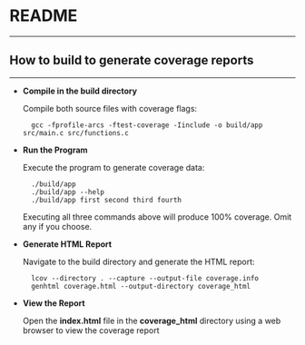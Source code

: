 # README
---

## How to build to generate coverage reports
---

- **Compile in the build directory**

  Compile both source files with coverage flags:

        gcc -fprofile-arcs -ftest-coverage -Iinclude -o build/app src/main.c src/functions.c

- **Run the Program**

  Execute the program to generate coverage data:
    
        ./build/app
        ./build/app --help
        ./build/app first second third fourth
        
  
  Executing all three commands above will produce 100% coverage. Omit any if you choose.


- **Generate HTML Report**

  Navigate to the build directory and generate the HTML report:
  
        lcov --directory . --capture --output-file coverage.info
        genhtml coverage.html --output-directory coverage_html
        
- **View the Report**

  Open the **index.html** file in the **coverage_html** directory using a web browser to view the coverage report
